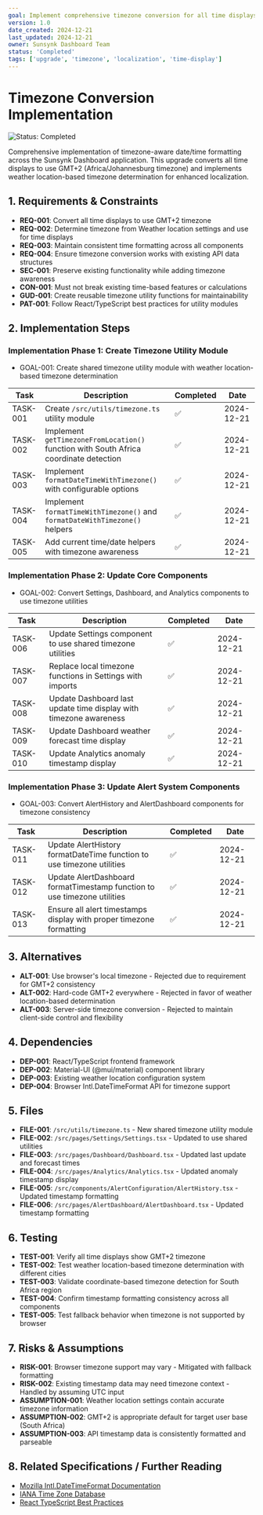 ```yaml
---
goal: Implement comprehensive timezone conversion for all time displays using GMT+2 and weather location-based timezone determination
version: 1.0
date_created: 2024-12-21
last_updated: 2024-12-21
owner: Sunsynk Dashboard Team
status: 'Completed'
tags: ['upgrade', 'timezone', 'localization', 'time-display']
---
```


# Timezone Conversion Implementation

![Status: Completed](https://img.shields.io/badge/status-Completed-brightgreen)

Comprehensive implementation of timezone-aware date/time formatting across the Sunsynk Dashboard application. This upgrade converts all time displays to use GMT+2 (Africa/Johannesburg timezone) and implements weather location-based timezone determination for enhanced localization.

## 1. Requirements & Constraints

- **REQ-001**: Convert all time displays to use GMT+2 timezone
- **REQ-002**: Determine timezone from Weather location settings and use for time displays
- **REQ-003**: Maintain consistent time formatting across all components
- **REQ-004**: Ensure timezone conversion works with existing API data structures
- **SEC-001**: Preserve existing functionality while adding timezone awareness
- **CON-001**: Must not break existing time-based features or calculations
- **GUD-001**: Create reusable timezone utility functions for maintainability
- **PAT-001**: Follow React/TypeScript best practices for utility modules

## 2. Implementation Steps

### Implementation Phase 1: Create Timezone Utility Module

- GOAL-001: Create shared timezone utility module with weather location-based timezone determination

| Task | Description | Completed | Date |
|------|-------------|-----------|------|
| TASK-001 | Create `/src/utils/timezone.ts` utility module | ✅ | 2024-12-21 |
| TASK-002 | Implement `getTimezoneFromLocation()` function with South Africa coordinate detection | ✅ | 2024-12-21 |
| TASK-003 | Implement `formatDateTimeWithTimezone()` with configurable options | ✅ | 2024-12-21 |
| TASK-004 | Implement `formatTimeWithTimezone()` and `formatDateWithTimezone()` helpers | ✅ | 2024-12-21 |
| TASK-005 | Add current time/date helpers with timezone awareness | ✅ | 2024-12-21 |

### Implementation Phase 2: Update Core Components

- GOAL-002: Convert Settings, Dashboard, and Analytics components to use timezone utilities

| Task | Description | Completed | Date |
|------|-------------|-----------|------|
| TASK-006 | Update Settings component to use shared timezone utilities | ✅ | 2024-12-21 |
| TASK-007 | Replace local timezone functions in Settings with imports | ✅ | 2024-12-21 |
| TASK-008 | Update Dashboard last update time display with timezone awareness | ✅ | 2024-12-21 |
| TASK-009 | Update Dashboard weather forecast time display | ✅ | 2024-12-21 |
| TASK-010 | Update Analytics anomaly timestamp display | ✅ | 2024-12-21 |

### Implementation Phase 3: Update Alert System Components

- GOAL-003: Convert AlertHistory and AlertDashboard components for timezone consistency

| Task | Description | Completed | Date |
|------|-------------|-----------|------|
| TASK-011 | Update AlertHistory formatDateTime function to use timezone utilities | ✅ | 2024-12-21 |
| TASK-012 | Update AlertDashboard formatTimestamp function to use timezone utilities | ✅ | 2024-12-21 |
| TASK-013 | Ensure all alert timestamps display with proper timezone formatting | ✅ | 2024-12-21 |

## 3. Alternatives

- **ALT-001**: Use browser's local timezone - Rejected due to requirement for GMT+2 consistency
- **ALT-002**: Hard-code GMT+2 everywhere - Rejected in favor of weather location-based determination
- **ALT-003**: Server-side timezone conversion - Rejected to maintain client-side control and flexibility

## 4. Dependencies

- **DEP-001**: React/TypeScript frontend framework
- **DEP-002**: Material-UI (@mui/material) component library
- **DEP-003**: Existing weather location configuration system
- **DEP-004**: Browser Intl.DateTimeFormat API for timezone support

## 5. Files

- **FILE-001**: `/src/utils/timezone.ts` - New shared timezone utility module
- **FILE-002**: `/src/pages/Settings/Settings.tsx` - Updated to use shared utilities
- **FILE-003**: `/src/pages/Dashboard/Dashboard.tsx` - Updated last update and forecast times
- **FILE-004**: `/src/pages/Analytics/Analytics.tsx` - Updated anomaly timestamp display
- **FILE-005**: `/src/components/AlertConfiguration/AlertHistory.tsx` - Updated timestamp formatting
- **FILE-006**: `/src/pages/AlertDashboard/AlertDashboard.tsx` - Updated timestamp formatting

## 6. Testing

- **TEST-001**: Verify all time displays show GMT+2 timezone
- **TEST-002**: Test weather location-based timezone determination with different cities
- **TEST-003**: Validate coordinate-based timezone detection for South Africa region
- **TEST-004**: Confirm timestamp formatting consistency across all components
- **TEST-005**: Test fallback behavior when timezone is not supported by browser

## 7. Risks & Assumptions

- **RISK-001**: Browser timezone support may vary - Mitigated with fallback formatting
- **RISK-002**: Existing timestamp data may need timezone context - Handled by assuming UTC input
- **ASSUMPTION-001**: Weather location settings contain accurate timezone information
- **ASSUMPTION-002**: GMT+2 is appropriate default for target user base (South Africa)
- **ASSUMPTION-003**: API timestamp data is consistently formatted and parseable

## 8. Related Specifications / Further Reading

- [Mozilla Intl.DateTimeFormat Documentation](https://developer.mozilla.org/en-US/docs/Web/JavaScript/Reference/Global_Objects/Intl/DateTimeFormat)
- [IANA Time Zone Database](https://www.iana.org/time-zones)
- [React TypeScript Best Practices](https://react-typescript-cheatsheet.netlify.app/)